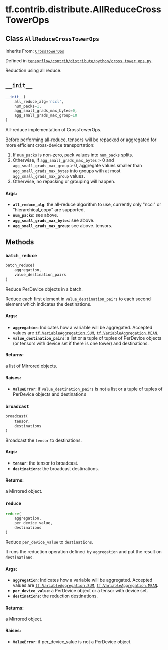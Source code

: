 <div itemscope itemtype="http://developers.google.com/ReferenceObject">
<meta itemprop="name" content="tf.contrib.distribute.AllReduceCrossTowerOps" />
<meta itemprop="path" content="Stable" />
<meta itemprop="property" content="__init__"/>
<meta itemprop="property" content="batch_reduce"/>
<meta itemprop="property" content="broadcast"/>
<meta itemprop="property" content="reduce"/>
</div>

# tf.contrib.distribute.AllReduceCrossTowerOps

## Class `AllReduceCrossTowerOps`

Inherits From: [`CrossTowerOps`](../../../tf/contrib/distribute/CrossTowerOps.md)



Defined in [`tensorflow/contrib/distribute/python/cross_tower_ops.py`](https://www.tensorflow.org/code/tensorflow/contrib/distribute/python/cross_tower_ops.py).

Reduction using all reduce.

<h2 id="__init__"><code>__init__</code></h2>

``` python
__init__(
    all_reduce_alg='nccl',
    num_packs=1,
    agg_small_grads_max_bytes=0,
    agg_small_grads_max_group=10
)
```

All-reduce implementation of CrossTowerOps.

Before performing all-reduce, tensors will be repacked or aggregated for
more efficient cross-device transportation:
  1) If `num_packs` is non-zero, pack values into
    `num_packs` splits.
  2) Otherwise, if `agg_small_grads_max_bytes` > 0 and
    `agg_small_grads_max_group` > 0, aggregate values smaller than
    `agg_small_grads_max_bytes` into groups with at most
    `agg_small_grads_max_group` values.
  3) Otherwise, no repacking or grouping will happen.

#### Args:

* <b>`all_reduce_alg`</b>: the all-reduce algorithm to use, currently only "nccl" or
    "hierarchical_copy" are supported.
* <b>`num_packs`</b>: see above.
* <b>`agg_small_grads_max_bytes`</b>: see above.
* <b>`agg_small_grads_max_group`</b>: see above.
    tensors.



## Methods

<h3 id="batch_reduce"><code>batch_reduce</code></h3>

``` python
batch_reduce(
    aggregation,
    value_destination_pairs
)
```

Reduce PerDevice objects in a batch.

Reduce each first element in `value_destination_pairs` to each second
element which indicates the destinations.

#### Args:

* <b>`aggregation`</b>: Indicates how a variable will be aggregated. Accepted values
    are <a href="../../../tf/VariableAggregation.md#SUM"><code>tf.VariableAggregation.SUM</code></a>, <a href="../../../tf/VariableAggregation.md#MEAN"><code>tf.VariableAggregation.MEAN</code></a>.
* <b>`value_destination_pairs`</b>: a list or a tuple of tuples of PerDevice objects
    (or tensors with device set if there is one tower) and destinations.


#### Returns:

a list of Mirrored objects.


#### Raises:

* <b>`ValueError`</b>: if `value_destination_pairs` is not a list or a tuple of
    tuples of PerDevice objects and destinations

<h3 id="broadcast"><code>broadcast</code></h3>

``` python
broadcast(
    tensor,
    destinations
)
```

Broadcast the `tensor` to destinations.

#### Args:

* <b>`tensor`</b>: the tensor to broadcast.
* <b>`destinations`</b>: the broadcast destinations.


#### Returns:

a Mirrored object.

<h3 id="reduce"><code>reduce</code></h3>

``` python
reduce(
    aggregation,
    per_device_value,
    destinations
)
```

Reduce `per_device_value` to `destinations`.

It runs the reduction operation defined by `aggregation` and put the
result on `destinations`.

#### Args:

* <b>`aggregation`</b>: Indicates how a variable will be aggregated. Accepted values
    are <a href="../../../tf/VariableAggregation.md#SUM"><code>tf.VariableAggregation.SUM</code></a>, <a href="../../../tf/VariableAggregation.md#MEAN"><code>tf.VariableAggregation.MEAN</code></a>.
* <b>`per_device_value`</b>: a PerDevice object or a tensor with device set.
* <b>`destinations`</b>: the reduction destinations.


#### Returns:

a Mirrored object.


#### Raises:

* <b>`ValueError`</b>: if per_device_value is not a PerDevice object.



